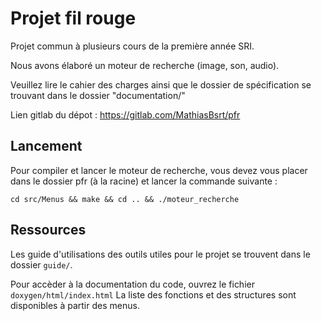 # Projet fil rouge

Projet commun à plusieurs cours de la première année SRI.

Nous avons élaboré un moteur de recherche (image, son, audio).

Veuillez lire le cahier des charges ainsi que le dossier de spécification se trouvant dans le dossier "documentation/"

Lien gitlab du dépot : https://gitlab.com/MathiasBsrt/pfr

## Lancement
Pour compiler et lancer le moteur de recherche, vous devez vous placer dans le dossier pfr (à la racine) et lancer la commande suivante :
```
cd src/Menus && make && cd .. && ./moteur_recherche
```

## Ressources

Les guide d'utilisations des outils utiles pour le projet se trouvent dans le dossier ``guide/``.

Pour accèder à la documentation du code, ouvrez le fichier ``doxygen/html/index.html``
La liste des fonctions et des structures sont disponibles à partir des menus.

